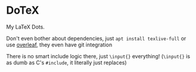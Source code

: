 # DoTeX
My LaTeX Dots.

Don't even bother about dependencies, just `apt install texlive-full` or use [overleaf](https://de.overleaf.com/), they even have git integration

There is no smart include logic there, just `\input{}` everything! (`\input{}` is as dumb as C's `#include`, it literally just replaces)
